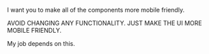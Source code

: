 I want you to make all of the components more mobile friendly.

AVOID CHANGING ANY FUNCTIONALITY. JUST MAKE THE UI MORE MOBILE FRIENDLY.

My job depends on this.
